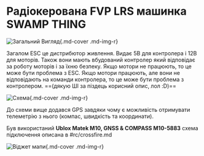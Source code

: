 # Радіокерована FVP LRS машинка SWAMP THING

![Загальний Вигляд](https://i.imgur.com/aGHKAW5.jpg){.md-cover .md-img-r}

Загалом ESC це дистрибютор живлення. Видає 5В для контролера і 12В для моторів. Також вони мають вбудований контролер який відповідає за роботу моторів і за їхню безпеку. Якщо мотори не працюють, то це може бути проблема з ESC. Якщо мотори працюють, але вони не відповідають на команди контролера, то це може бути проблема з контролером. ==(дякую ШІ за піздець корисний опис, лол :D)==

![Схема](https://i.imgur.com/h3Ovvw5.png){.md-cover .md-img-r}

До схеми вище додався GPS завдяки чому є можливість отримувати телеметрію з нього (компас, швидкість та координати).

Був використаний **Ublox Matek M10, GNSS & COMPASS M10-5883** схема підключення описана в #rc/crossfire.md

![Віджет мапи](https://i.imgur.com/9jEFtnw.jpg){.md-cover .md-img-r}
